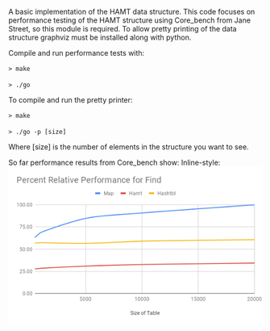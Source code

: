 A basic implementation of the HAMT data structure. This code focuses on performance testing of the HAMT structure using Core_bench from Jane Street, so this module is required. To allow pretty printing of the data structure graphviz must be installed along with python.

Compile and run performance tests with:

```
> make

> ./go
```

To compile and run the pretty printer:

```
> make

> ./go -p [size]
```
Where [size] is the number of elements in the structure you want to see.



So far performance results from Core_bench show:
Inline-style:
![alt text](https://github.com/JamesClark123/hamt/blob/master/imgs/Percent%20Relative%20Performance%20for%20Find.png "Find Performance")

